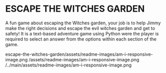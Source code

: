 # ESCAPE THE WITCHES GARDEN

A fun game about escaping the Witches garden, your job is to help Jimmy make the right decisions and escape the evil witches garden and get to safety! It is a text-based adventure game using Python were the player is required to select an answer from the options within each section of the game.

escape-the-witches-garden/assets/readme-images/am-i-responsive-image.png
/assets/readme-images/am-i-responsive-image.png
/../main/assets/readme-images/am-i-responsive-image.png